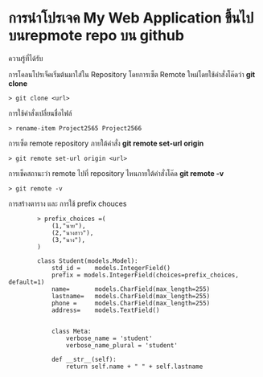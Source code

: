 # การนำโปรเจค My Web Application ขึ้นไปบนrepmote repo บน github



ความรู้ที่ได้รับ

การโคลนโปรเจ็คเริ่มต้นมาใส่ใน Repository โดยการเซ็ต Remote ใหม่โดยใช้คำสั่งโค๊ดว่า **git clone** 
```shell
> git clone <url>
```
การใช้คำสั่งเปลี่ยนชื่อไฟล์
```shell
> rename-item Project2565 Project2566
```
การเซ็ต remote repository ภายใต้คำสั่ง **git remote set-url origin**
```shell
> git remote set-url origin <url>
```
การเช็คสถานะว่า remote ไปที่ repository ไหนภายใต้คำสั่งโค๊ด **git remote -v**
```shell
> git remote -v
```
การสร้างตาราง และ การใช้ prefix chouces
```shell
        > prefix_choices =(
            (1,"นาย"),
            (2,"นางสาว"),
            (3,"นาง"),
        )
        
        class Student(models.Model):
            std_id =    models.IntegerField()
            prefix = models.IntegerField(choices=prefix_choices,    default=1)
            name=       models.CharField(max_length=255)
            lastname=   models.CharField(max_length=255)
            phone =     models.CharField(max_length=255)
            address=    models.TextField()
            
        
            class Meta:
                verbose_name = 'student'
                verbose_name_plural = 'student'
        
            def __str__(self):
                return self.name + " " + self.lastname
        
```

